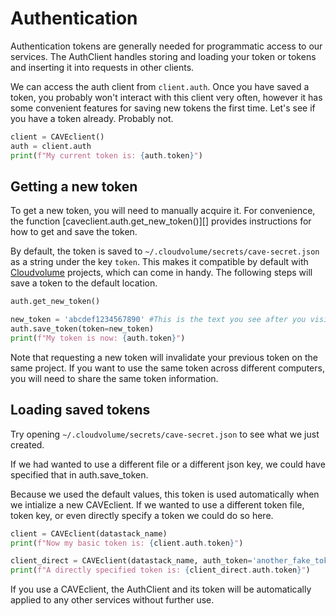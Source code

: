 # Authentication

Authentication tokens are generally needed for programmatic access to
our services. The AuthClient handles storing and loading your token or
tokens and inserting it into requests in other clients.

We can access the auth client from `client.auth`. Once you have saved a
token, you probably won't interact with this client very often, however
it has some convenient features for saving new tokens the first time.
Let's see if you have a token already. Probably not.

``` python
client = CAVEclient()
auth = client.auth
print(f"My current token is: {auth.token}")
```

## Getting a new token

To get a new token, you will need to manually acquire it. For
convenience, the function [caveclient.auth.get_new_token()][] provides instructions for
how to get and save the token.

By default, the token is saved to
`~/.cloudvolume/secrets/cave-secret.json` as a string under the key
`token`. This makes it compatible by default with
[Cloudvolume](https://github.com/seung-lab/cloud-volume) projects, which
can come in handy. The following steps will save a token to the default
location.

``` python
auth.get_new_token()
```

``` python
new_token = 'abcdef1234567890' #This is the text you see after you visit the website.
auth.save_token(token=new_token)
print(f"My token is now: {auth.token}")
```

Note that requesting a new token will invalidate your previous token on
the same project. If you want to use the same token across different
computers, you will need to share the same token information.

## Loading saved tokens

Try opening `~/.cloudvolume/secrets/cave-secret.json` to see what we
just created.

If we had wanted to use a different file or a different json key, we
could have specified that in auth.save_token.

Because we used the default values, this token is used automatically
when we intialize a new CAVEclient. If we wanted to use a different
token file, token key, or even directly specify a token we could do so
here.

``` python
client = CAVEclient(datastack_name)
print(f"Now my basic token is: {client.auth.token}")

client_direct = CAVEclient(datastack_name, auth_token='another_fake_token_678')
print(f"A directly specified token is: {client_direct.auth.token}")
```

If you use a CAVEclient, the AuthClient and its token will be
automatically applied to any other services without further use.
